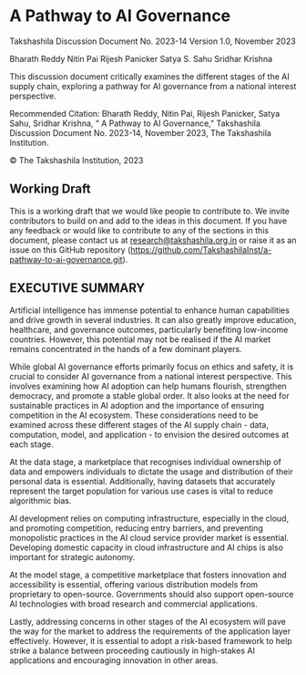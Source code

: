 # A Pathway to AI Governance

Takshashila Discussion Document No. 2023-14
Version 1.0, November 2023

Bharath Reddy
Nitin Pai
Rijesh Panicker
Satya S. Sahu
Sridhar Krishna 

This discussion document critically examines the different stages of the AI supply chain, exploring a pathway for AI governance from a national interest perspective.

Recommended Citation:
Bharath Reddy, Nitin Pai, Rijesh Panicker, Satya Sahu, Sridhar Krishna, “  A Pathway to AI Governance,” Takshashila Discussion Document No.  2023-14, November 2023, The Takshashila Institution.

© The Takshashila Institution, 2023

## Working Draft

This is a working draft that we would like people to contribute to. We invite contributors to build on and add to the ideas in this document. If you have any feedback or would like to contribute to any of the sections in this document, please contact us at research@takshashila.org.in or raise it as an issue on this GitHub repository (https://github.com/TakshashilaInst/a-pathway-to-ai-governance.git).

## EXECUTIVE SUMMARY

Artificial intelligence has immense potential to enhance human capabilities and drive growth in several industries. It can also greatly improve education, healthcare, and governance outcomes, particularly benefiting low-income countries. However, this potential may not be realised if the AI market remains concentrated in the hands of a few dominant players.

While global AI governance efforts primarily focus on ethics and safety, it is crucial to consider AI governance from a national interest perspective. This involves examining how AI adoption can help humans flourish, strengthen democracy, and promote a stable global order. It also looks at the need for sustainable practices in AI adoption and the importance of ensuring competition in the AI ecosystem. These considerations need to be examined across these different stages of the AI supply chain - data, computation, model, and application - to envision the desired outcomes at each stage. 

At the data stage, a marketplace that recognises individual ownership of data and empowers individuals to dictate the usage and distribution of their personal data is essential. Additionally, having datasets that accurately represent the target population for various use cases is vital to reduce algorithmic bias.

AI development relies on computing infrastructure, especially in the cloud, and promoting competition, reducing entry barriers, and preventing monopolistic practices in the AI cloud service provider market is essential. Developing domestic capacity in cloud infrastructure and AI chips is also important for strategic autonomy.

At the model stage, a competitive marketplace that fosters innovation and accessibility is essential, offering various distribution models from proprietary to open-source. Governments should also support open-source AI technologies with broad research and commercial applications.

Lastly, addressing concerns in other stages of the AI ecosystem will pave the way for the market to address the requirements of the application layer effectively. However, it is essential to adopt a risk-based framework to help strike a balance between proceeding cautiously in high-stakes AI applications and encouraging innovation in other areas.

